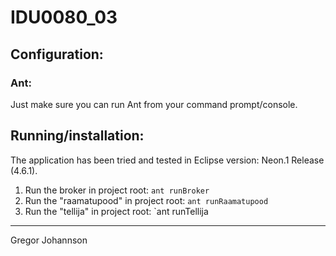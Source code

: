 # IDU0080_03

## Configuration:
### Ant:
Just make sure you can run Ant from your command prompt/console.

## Running/installation:

The application has been tried and tested in Eclipse version: Neon.1 Release (4.6.1).

1. Run the broker in project root: `ant runBroker`
2. Run the "raamatupood" in project root: `ant runRaamatupood`
3. Run the "tellija" in project root: `ant runTellija

---
Gregor Johannson